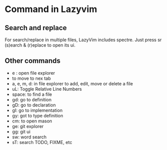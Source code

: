 # Command in Lazyvim

## Search and replace
For search/replace in multiple files, LazyVim includes spectre. Just press <leader>sr (s)earch & (r)eplace to open its ui.

## Other commands

* <leader> e : open file explorer
* <TAB> to move to nex tab
* a, e, m, d: in file explorer to add, edit, move or delete a file
* <leader>uL: Toggle Relative Line Numbers
* <leader> space: to find a file
* gd: go to definition
* gD: go to declaration
* gI: go to implementation
* gy: got to type definition
* <leader> cm: to open mason
* <leader> ge: git explorer
* <leader> gg: git ui
* <leader>sw: word search
* <leader>sT: search TODO, FIXME, etc